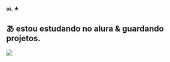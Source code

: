 **oi. ★**⠀⠀⠀⠀

あ estou estudando no alura & guardando projetos.
 -
 ![](https://media.tenor.com/iDYjZS5LtiIAAAAM/genshin-impact-arlecchino.gif)
